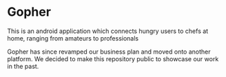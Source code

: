 # Gopher
This is an android application which connects hungry users to chefs at home, ranging from amateurs to professionals

Gopher has since revamped our business plan and moved onto another platform. We decided to make this repository public to showcase our work in the past.
